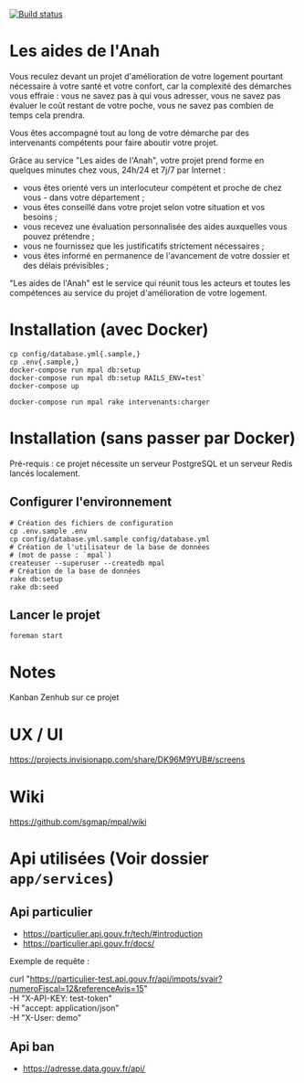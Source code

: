 [![Build status](https://circleci.com/gh/sgmap/mpal.svg?style=shield&circle-token=50a0754f6e164ff97a3f479374102a568b750847)](https://circleci.com/gh/sgmap/mpal/tree/dev)

# Les aides de l'Anah

Vous reculez devant un projet d'amélioration de votre logement pourtant nécessaire à votre santé et votre confort, car la complexité des démarches vous effraie : vous ne savez pas à qui vous adresser, vous ne savez pas évaluer le coût restant de votre poche, vous ne savez pas combien de temps cela prendra.

Vous êtes accompagné tout au long de votre démarche par des intervenants compétents pour faire aboutir votre projet.

Grâce au service "Les aides de l'Anah", votre projet prend forme en quelques minutes chez vous, 24h/24 et 7j/7 par Internet :
- vous êtes orienté vers un interlocuteur compétent et proche de chez vous - dans votre département ;
- vous êtes conseillé dans votre projet selon votre situation et vos besoins ;
- vous recevez une évaluation personnalisée des aides auxquelles vous pouvez prétendre ;
- vous ne fournissez que les justificatifs strictement nécessaires ;
- vous êtes informé en permanence de l'avancement de votre dossier et des délais prévisibles ;

"Les aides de l'Anah" est le service qui réunit tous les acteurs et toutes les compétences au service du projet d'amélioration de votre logement.

# Installation (avec Docker)

```shell
cp config/database.yml{.sample,}
cp .env{.sample,}
docker-compose run mpal db:setup
docker-compose run mpal db:setup RAILS_ENV=test`
docker-compose up

docker-compose run mpal rake intervenants:charger
```

# Installation (sans passer par Docker)

Pré-requis : ce projet nécessite un serveur PostgreSQL et un serveur Redis lancés localement.

## Configurer l'environnement

```shell
# Création des fichiers de configuration
cp .env.sample .env
cp config/database.yml.sample config/database.yml
# Création de l'utilisateur de la base de données
# (mot de passe : `mpal`)
createuser --superuser --createdb mpal
# Création de la base de données
rake db:setup
rake db:seed
```

## Lancer le projet

```shell
foreman start
```

# Notes

Kanban Zenhub sur ce projet

# UX / UI

https://projects.invisionapp.com/share/DK96M9YUB#/screens

# Wiki

https://github.com/sgmap/mpal/wiki

# Api utilisées (Voir dossier `app/services`)

## Api particulier
- https://particulier.api.gouv.fr/tech/#introduction
- https://particulier.api.gouv.fr/docs/

Exemple de requête :

curl "https://particulier-test.api.gouv.fr/api/impots/svair?numeroFiscal=12&referenceAvis=15" \
  -H "X-API-KEY: test-token" \
  -H "accept: application/json" \
  -H "X-User: demo"

## Api ban

- https://adresse.data.gouv.fr/api/
